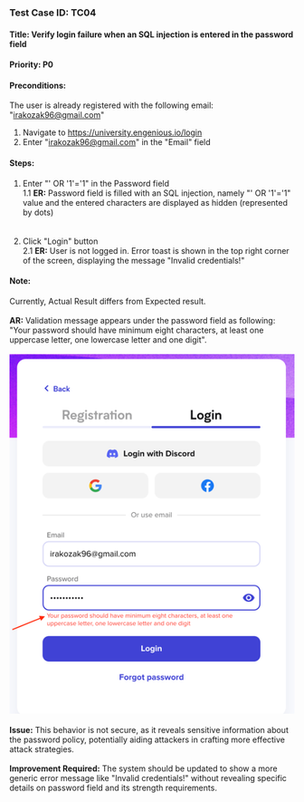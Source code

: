 ### Test Case ID: TC04
#### Title: Verify login failure when an SQL injection is entered in the password field
#### Priority: P0
#### Preconditions:
The user is already registered with the following email: "irakozak96@gmail.com"<br>
1. Navigate to https://university.engenious.io/login
2. Enter "irakozak96@gmail.com" in the "Email" field
#### Steps:
1. Enter "' OR '1'='1" in the Password field<br>
   1.1 __ER:__ Password field is filled with an SQL injection, namely "' OR '1'='1" value and the entered characters are displayed as hidden (represented by dots) <br><br><br>
2. Click "Login" button <br>
2.1 __ER:__ User is not logged in. Error toast is shown in the top right corner of the screen, displaying the message "Invalid credentials!"<br>


#### Note:
Currently, Actual Result differs from Expected result.<br><br>
__AR:__ Validation message appears under the password field as following: "Your password should have minimum eight characters, at least one uppercase letter, one lowercase letter and one digit". <br><br>
<img alt="img_15.png" src="screenshots/img_15.png" width="600"/><br><br>
__Issue:__ This behavior is not secure, as it reveals sensitive information about the password policy, potentially aiding attackers in crafting more effective attack strategies. <br><br>
__Improvement Required:__ The system should be updated to show a more generic error message like "Invalid credentials!" without revealing specific details on password field and its strength requirements. 
